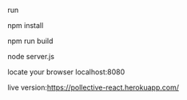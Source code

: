 
run 

npm install

npm run build

node server.js

locate your browser localhost:8080


live version:https://pollective-react.herokuapp.com/
